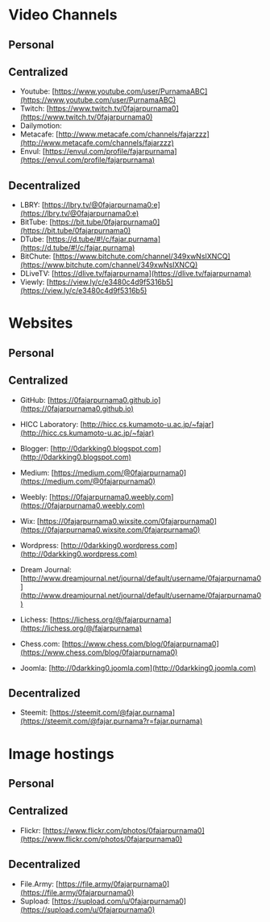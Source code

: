 <meta name="airtime-platform-display" content="0fajarpurnama0.github.io">
<meta name="airtime-platform-id" content="25bb69f8-1c45-e759-a273-91549c6bfc39">
<script src="https://bittubeapp.com/tubepay/airtime.loader.js" data-verify="meta" data-autostart="true"></script>
<script type="text/javascript" src="https://ajax.googleapis.com/ajax/libs/jquery/3.3.1/jquery.min.js"></script>
<script data-ad-client="ca-pub-6655028915274835" async src="https://pagead2.googlesyndication.com/pagead/js/adsbygoogle.js"></script>


# Video Channels

## Personal

## Centralized

- Youtube: [https://www.youtube.com/user/PurnamaABC](https://www.youtube.com/user/PurnamaABC)
- Twitch: [https://www.twitch.tv/0fajarpurnama0](https://www.twitch.tv/0fajarpurnama0)
- Dailymotion: 
- Metacafe: [http://www.metacafe.com/channels/fajarzzz](http://www.metacafe.com/channels/fajarzzz)
- Envul: [https://envul.com/profile/fajarpurnama](https://envul.com/profile/fajarpurnama)

## Decentralized

- LBRY: [https://lbry.tv/@0fajarpurnama0:e](https://lbry.tv/@0fajarpurnama0:e)
- BitTube: [https://bit.tube/0fajarpurnama0](https://bit.tube/0fajarpurnama0)
- DTube: [https://d.tube/#!/c/fajar.purnama](https://d.tube/#!/c/fajar.purnama)
- BitChute: [https://www.bitchute.com/channel/349xwNsIXNCQ](https://www.bitchute.com/channel/349xwNsIXNCQ)
- DLiveTV: [https://dlive.tv/fajarpurnama](https://dlive.tv/fajarpurnama)
- Viewly: [https://view.ly/c/e3480c4d9f5316b5](https://view.ly/c/e3480c4d9f5316b5)

# Websites

## Personal

## Centralized

- GitHub: [https://0fajarpurnama0.github.io](https://0fajarpurnama0.github.io)
- HICC Laboratory: [http://hicc.cs.kumamoto-u.ac.jp/~fajar](http://hicc.cs.kumamoto-u.ac.jp/~fajar)
- Blogger: [http://0darkking0.blogspot.com](http://0darkking0.blogspot.com)
- Medium: [https://medium.com/@0fajarpurnama0](https://medium.com/@0fajarpurnama0)
- Weebly: [https://0fajarpurnama0.weebly.com](https://0fajarpurnama0.weebly.com)
- Wix: [https://0fajarpurnama0.wixsite.com/0fajarpurnama0](https://0fajarpurnama0.wixsite.com/0fajarpurnama0)
- Wordpress: [http://0darkking0.wordpress.com](http://0darkking0.wordpress.com)
- Dream Journal: [http://www.dreamjournal.net/journal/default/username/0fajarpurnama0](http://www.dreamjournal.net/journal/default/username/0fajarpurnama0)

- Lichess: [https://lichess.org/@/fajarpurnama](https://lichess.org/@/fajarpurnama)
- Chess.com: [https://www.chess.com/blog/0fajarpurnama0](https://www.chess.com/blog/0fajarpurnama0)
- Joomla: [http://0darkking0.joomla.com](http://0darkking0.joomla.com)

## Decentralized

- Steemit: [https://steemit.com/@fajar.purnama](https://steemit.com/@fajar.purnama?r=fajar.purnama)

# Image hostings

## Personal

## Centralized

- Flickr: [https://www.flickr.com/photos/0fajarpurnama0](https://www.flickr.com/photos/0fajarpurnama0)

## Decentralized

- File.Army: [https://file.army/0fajarpurnama0](https://file.army/0fajarpurnama0)
- Supload: [https://supload.com/u/0fajarpurnama0](https://supload.com/u/0fajarpurnama0)